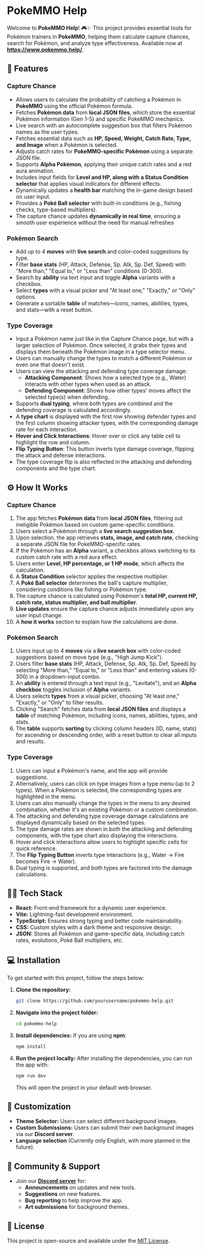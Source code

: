 # PokeMMO Help

Welcome to **PokeMMO Help**! 🎮✨ This project provides essential tools for Pokémon trainers in **PokeMMO**, helping them calculate capture chances, search for Pokémon, and analyze type effectiveness. Available now at **https://www.pokemmo.help/**.

## 🚀 Features

### **Capture Chance**

- Allows users to calculate the probability of catching a Pokémon in **PokeMMO** using the official Pokémon formula.
- Fetches **Pokémon data** from **local JSON files**, which store the essential Pokémon information (Gen 1-5) and specific PokeMMO mechanics.
- Live search with an autocomplete suggestion box that filters Pokémon names as the user types.
- Fetches essential data such as **HP, Speed, Weight, Catch Rate, Type, and Image** when a Pokémon is selected.
- Adjusts catch rates for **PokeMMO-specific Pokémon** using a separate JSON file.
- Supports **Alpha Pokémon**, applying their unique catch rates and a red aura animation.
- Includes input fields for **Level and HP, along with a Status Condition selector** that applies visual indicators for different effects.
- Dynamically updates a **health bar** matching the in-game design based on user input.
- Provides a **Poké Ball selector** with built-in conditions (e.g., fishing checks, type-based multipliers).
- The capture chance updates **dynamically in real time**, ensuring a smooth user experience without the need for manual refreshes

### **Pokémon Search** 

- Add up to 4 **moves** with **live search** and color-coded suggestions by type.
- Filter **base stats** (HP, Attack, Defense, Sp. Atk, Sp. Def, Speed) with "More than," "Equal to," or "Less than" conditions (0-300).
- Search by **ability** via text input and toggle **Alpha** variants with a checkbox.
- Select **types** with a visual picker and "At least one," "Exactly," or "Only" options.
- Generate a sortable **table** of matches—icons, names, abilities, types, and stats—with a reset button.

### **Type Coverage**

- Input a Pokémon name just like in the Capture Chance page, but with a larger selection of Pokémon. Once selected, it grabs their types and displays them beneath the Pokémon image in a type selector menu.
- Users can manually change the types to match a different Pokémon or even one that doesn't exist.
- Users can view the attacking and defending type coverage damage:
  - **Attacking Component**: Shows how a selected type (e.g., Water) interacts with other types when used as an attack.
  - **Defending Component**: Shows how other types' moves affect the selected type(s) when defending.
- Supports **dual typing**, where both types are combined and the defending coverage is calculated accordingly.
- A **type chart** is displayed with the first row showing defender types and the first column showing attacker types, with the corresponding damage rate for each interaction.
- **Hover and Click Interactions**: Hover over or click any table cell to highlight the row and column.
- **Flip Typing Button**: This button inverts type damage coverage, flipping the attack and defense interactions.
- The type coverage flip is also reflected in the attacking and defending components and the type chart.

## ⚙️ How It Works

### **Capture Chance**

1. The app fetches **Pokémon data** from **local JSON files**, filtering out ineligible Pokémon based on custom game-specific conditions.
2. Users select a Pokémon through a **live search suggestion box**.
3. Upon selection, the app retrieves **stats, image, and catch rate**, checking a separate JSON file for PokeMMO-specific rates.
4. If the Pokémon has an **Alpha** variant, a checkbox allows switching to its custom catch rate with a red aura effect.
5. Users enter **Level, HP percentage, or 1 HP mode**, which affects the calculation.
6. A **Status Condition** selector applies the respective multiplier.
7. A **Poké Ball selector** determines the ball's capture multiplier, considering conditions like fishing or Pokémon type.
8. The capture chance is calculated using Pokémon's **total HP, current HP, catch rate, status multiplier, and ball multiplier**.
9. **Live updates** ensure the capture chance adjusts immediately upon any user input change.
10. A **how it works** section to explain how the calculations are done.

### **Pokémon Search**

1. Users input up to 4 **moves** via a **live search box** with color-coded suggestions based on move type (e.g., "High Jump Kick").
2. Users filter **base stats** (HP, Attack, Defense, Sp. Atk, Sp. Def, Speed) by selecting "More than," "Equal to," or "Less than" and entering values (0-300) in a dropdown-input combo.
3. An **ability** is entered through a text input (e.g., "Levitate"), and an **Alpha checkbox** toggles inclusion of **Alpha** variants.
4. Users selects **types** from a visual picker, choosing "At least one," "Exactly," or "Only" to filter results.
5. Clicking "Search" fetches data from **local JSON files** and displays a **table** of matching Pokémon, including icons, names, abilities, types, and stats.
6. The **table** supports **sorting** by clicking column headers (ID, name, stats) for ascending or descending order, with a reset button to clear all inputs and results.

### **Type Coverage**

1. Users can input a Pokémon's name, and the app will provide suggestions.
2. Alternatively, users can click on type images from a type menu (up to 2 types). When a Pokémon is selected, the corresponding types are highlighted in the menu.
3. Users can also manually change the types in the menu to any desired combination, whether it's an existing Pokémon or a custom combination.
4. The attacking and defending type coverage damage calculations are displayed dynamically based on the selected types.
5. The type damage rates are shown in both the attacking and defending components, with the type chart also displaying the interactions.
6. Hover and click interactions allow users to highlight specific cells for quick reference.
7. The **Flip Typing Button** inverts type interactions (e.g., Water -> Fire becomes Fire -> Water).
8. Dual typing is supported, and both types are factored into the damage calculations.

## 🧑‍💻 Tech Stack

- **React:** Front-end framework for a dynamic user experience.
- **Vite:** Lightning-fast development environment.
- **TypeScript:** Ensures strong typing and better code maintainability.
- **CSS:** Custom styles with a dark theme and responsive design.
- **JSON:** Stores all Pokémon and game-specific data, including catch rates, evolutions, Poké Ball multipliers, etc.

## 💻 Installation

To get started with this project, follow the steps below:

1. **Clone the repository:**
    ```bash
    git clone https://github.com/yourusername/pokemmo-help.git
    ```

2. **Navigate into the project folder:**
    ```bash
    cd pokemmo-help
    ```

3. **Install dependencies:**
    If you are using **npm**:
    ```bash
    npm install
    ```

4. **Run the project locally:**
    After installing the dependencies, you can run the app with:
    ```bash
    npm run dev
    ```

    This will open the project in your default web browser.

## 🎨 Customization

- **Theme Selector:** Users can select different background images.
- **Custom Submissions:** Users can submit their own background images via our **Discord server**.
- **Language selection** (Currently only English, with more planned in the future).

## 📢 Community & Support

- Join our **[Discord server](https://discord.com/invite/syryMAF4Kr)** for:
  - **Announcements** on updates and new tools.
  - **Suggestions** on new features.
  - **Bug reporting** to help improve the app.
  - **Art submissions** for background themes.

## 📝 License

This project is open-source and available under the [MIT License](LICENSE).